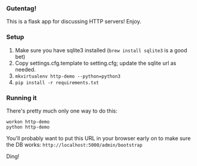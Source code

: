 ### Gutentag!

This is a flask app for discussing HTTP servers! Enjoy.

### Setup

1. Make sure you have sqlite3 installed (`brew install sqlite3` is a good bet)
2. Copy settings.cfg.template to setting.cfg; update the sqlite url as needed.
3. `mkvirtualenv http-demo --python=python3`
4. `pip install -r requirements.txt`

### Running it

There's pretty much only one way to do this:

```shell
workon http-demo
python http-demo
```

You'll probably want to put this URL in your browser early on to make sure the DB works: `http://localhost:5000/admin/bootstrap`

Ding!

